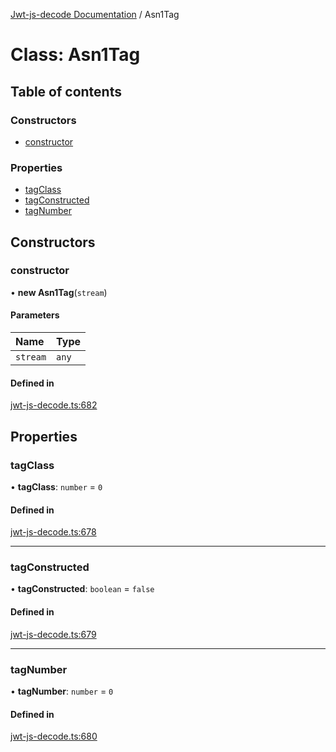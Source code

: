[Jwt-js-decode Documentation](../README.md) / Asn1Tag

# Class: Asn1Tag

## Table of contents

### Constructors

- [constructor](Asn1Tag.md#constructor)

### Properties

- [tagClass](Asn1Tag.md#tagclass)
- [tagConstructed](Asn1Tag.md#tagconstructed)
- [tagNumber](Asn1Tag.md#tagnumber)

## Constructors

### constructor

• **new Asn1Tag**(`stream`)

#### Parameters

| Name | Type |
| :------ | :------ |
| `stream` | `any` |

#### Defined in

[jwt-js-decode.ts:682](https://github.com/tomitribe/jwt-js-decode/blob/e503e3f/src/jwt-js-decode.ts#L682)

## Properties

### tagClass

• **tagClass**: `number` = `0`

#### Defined in

[jwt-js-decode.ts:678](https://github.com/tomitribe/jwt-js-decode/blob/e503e3f/src/jwt-js-decode.ts#L678)

___

### tagConstructed

• **tagConstructed**: `boolean` = `false`

#### Defined in

[jwt-js-decode.ts:679](https://github.com/tomitribe/jwt-js-decode/blob/e503e3f/src/jwt-js-decode.ts#L679)

___

### tagNumber

• **tagNumber**: `number` = `0`

#### Defined in

[jwt-js-decode.ts:680](https://github.com/tomitribe/jwt-js-decode/blob/e503e3f/src/jwt-js-decode.ts#L680)
